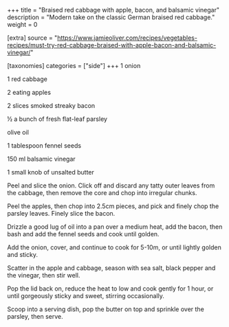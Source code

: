 +++
title = "Braised red cabbage with apple, bacon, and balsamic vinegar"
description = "Modern take on the classic German braised red cabbage."
weight = 0

[extra]
source = "https://www.jamieoliver.com/recipes/vegetables-recipes/must-try-red-cabbage-braised-with-apple-bacon-and-balsamic-vinegar/"

[taxonomies]
categories = ["side"]
+++
1 onion

1 red cabbage

2 eating apples

2 slices smoked streaky bacon

½ a bunch of fresh flat-leaf parsley

olive oil

1 tablespoon fennel seeds

150 ml balsamic vinegar

1 small knob of unsalted butter
<!-- sep -->
Peel and slice the onion.
Click off and discard any tatty outer leaves from the cabbage, then remove the core and chop into irregular chunks.

Peel the apples, then chop into 2.5cm pieces, and pick and finely chop the parsley leaves.
Finely slice the bacon.

Drizzle a good lug of oil into a pan over a medium heat, add the bacon, then bash and add the fennel seeds and cook until golden.

Add the onion, cover, and continue to cook for 5-10m, or until lightly golden and sticky.

Scatter in the apple and cabbage, season with sea salt, black pepper and the vinegar, then stir well.

Pop the lid back on, reduce the heat to low and cook gently for 1 hour, or until gorgeously sticky and sweet, stirring occasionally.

Scoop into a serving dish, pop the butter on top and sprinkle over the parsley, then serve.

